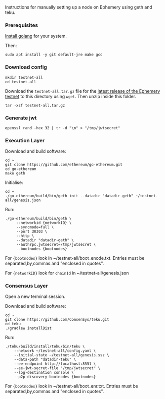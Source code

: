 Instructions for manually setting up a node on Ephemery using geth and teku.

### Prerequisites

[Install golang](https://go.dev/doc/install) for your system.

Then:
```
sudo apt install -y git default-jre make gcc
```

### Download config

```
mkdir testnet-all
cd testnet-all
```

Download the `testnet-all.tar.gz` file for the [latest release of the Ephemery testnet](https://github.com/avenbreaks/test-testnet-repos/releases) to this directory using `wget`. Then unzip inside this folder.
```
tar -xzf testnet-all.tar.gz
```

### Generate jwt

```
openssl rand -hex 32 | tr -d "\n" > "/tmp/jwtsecret"
```

### Execution Layer

Download and build software:
```
cd ~
git clone https://github.com/ethereum/go-ethereum.git
cd go-ethereum
make geth
```
Initialise:
```
cd ~
./go-ethereum/build/bin/geth init --datadir "datadir-geth" ~/testnet-all/genesis.json
```
Run:
```
./go-ethereum/build/bin/geth \
     --networkid {networkID} \
     --syncmode=full \
     --port 30303 \
     --http \
     --datadir "datadir-geth" \
     --authrpc.jwtsecret=/tmp/jwtsecret \
     --bootnodes {bootnodes}
```

For `{bootnodes}` look in ~/testnet-all/boot_enode.txt. Entries must be separated,by,commas and "enclosed in quotes".

For `{networkID}` look for `chainId` in ~/testnet-all/genesis.json

### Consensus Layer

Open a new terminal session.

Download and build software:
```
cd ~
git clone https://github.com/ConsenSys/teku.git
cd teku
./gradlew installDist
```
Run:
```
./teku/build/install/teku/bin/teku \
    --network ~/testnet-all/config.yaml \
    --initial-state ~/testnet-all/genesis.ssz \
    --data-path "datadir-teku" \
    --ee-endpoint http://localhost:8551 \
    --ee-jwt-secret-file "/tmp/jwtsecret" \
    --log-destination console \
    --p2p-discovery-bootnodes {bootnodes}
```

For `{bootnodes}` look in ~/testnet-all/boot_enr.txt. Entries must be separated,by,commas and "enclosed in quotes".
